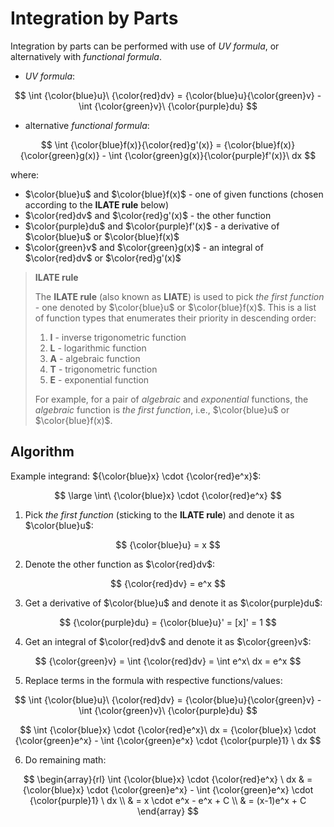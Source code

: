 # Integration by Parts

Integration by parts can be performed with use of _UV formula_, or alternatively with _functional formula_.

- _UV formula_:

$$
\int {\color{blue}u}\ {\color{red}dv} = {\color{blue}u}{\color{green}v} - \int {\color{green}v}\ {\color{purple}du}
$$

- alternative _functional formula_:

$$
\int {\color{blue}f(x)}{\color{red}g'(x)} = {\color{blue}f(x)}{\color{green}g(x)} - \int {\color{green}g(x)}{\color{purple}f'(x)}\ dx
$$

where:

- $\color{blue}u$ and $\color{blue}f(x)$ - one of given functions (chosen according to the **ILATE rule** below)
- $\color{red}dv$ and $\color{red}g'(x)$ - the other function
- $\color{purple}du$ and $\color{purple}f'(x)$ - a derivative of $\color{blue}u$ or $\color{blue}f(x)$
- $\color{green}v$ and $\color{green}g(x)$ - an integral of $\color{red}dv$ or $\color{red}g'(x)$

> **ILATE rule**
> 
> The **ILATE rule** (also known as **LIATE**) is used to pick _the first function_ - one denoted by $\color{blue}u$ or $\color{blue}f(x)$. This is a list of function types that enumerates their priority in descending order:
> 
> 1. **I** - inverse trigonometric function
> 2. **L** - logarithmic function
> 3. **A** - algebraic function
> 4. **T** - trigonometric function
> 5. **E** - exponential function
> 
> For example, for a pair of _algebraic_ and _exponential_ functions, the _algebraic_ function is _the first function_, i.e., $\color{blue}u$ or $\color{blue}f(x)$.

## Algorithm

Example integrand: ${\color{blue}x} \cdot {\color{red}e^x}$:

$$
\large
\int\ {\color{blue}x} \cdot {\color{red}e^x}
$$

1. Pick _the first function_ (sticking to the **ILATE rule**) and denote it as $\color{blue}u$:

$$
{\color{blue}u} = x
$$

2. Denote the other function as $\color{red}dv$:

$$
{\color{red}dv} = e^x
$$

3. Get a derivative of $\color{blue}u$ and denote it as $\color{purple}du$:

$$
{\color{purple}du} = {\color{blue}u}' = [x]' = 1
$$

4. Get an integral of $\color{red}dv$ and denote it as $\color{green}v$:

$$
{\color{green}v} = \int {\color{red}dv} = \int e^x\ dx = e^x
$$

5. Replace terms in the formula with respective functions/values:

$$
\int {\color{blue}u}\ {\color{red}dv} = {\color{blue}u}{\color{green}v} - \int {\color{green}v}\ {\color{purple}du}
$$

$$
\int {\color{blue}x} \cdot {\color{red}e^x}\ dx = {\color{blue}x} \cdot {\color{green}e^x} - \int {\color{green}e^x} \cdot {\color{purple}1} \ dx
$$

6. Do remaining math:

$$
\begin{array}{rl}
\int {\color{blue}x} \cdot {\color{red}e^x} \ dx & = {\color{blue}x} \cdot {\color{green}e^x} - \int {\color{green}e^x} \cdot {\color{purple}1} \ dx
\\
& = x \cdot e^x - e^x + C
\\
& = (x-1)e^x + C
\end{array}
$$


